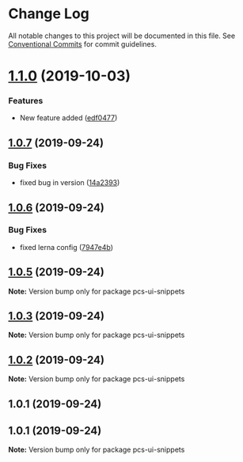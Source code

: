 # Change Log

All notable changes to this project will be documented in this file.
See [Conventional Commits](https://conventionalcommits.org) for commit guidelines.

# [1.1.0](https://github.com/mpvineesh/lerna/compare/pcs-ui-snippets@1.0.7...pcs-ui-snippets@1.1.0) (2019-10-03)


### Features

* New feature added ([edf0477](https://github.com/mpvineesh/lerna/commit/edf0477))





## [1.0.7](https://github.com/mpvineesh/lerna/compare/pcs-ui-snippets@1.0.6...pcs-ui-snippets@1.0.7) (2019-09-24)


### Bug Fixes

* fixed bug in version ([14a2393](https://github.com/mpvineesh/lerna/commit/14a2393))





## [1.0.6](https://github.com/mpvineesh/lerna/compare/pcs-ui-snippets@1.0.5...pcs-ui-snippets@1.0.6) (2019-09-24)


### Bug Fixes

* fixed lerna config ([7947e4b](https://github.com/mpvineesh/lerna/commit/7947e4b))





## [1.0.5](https://github.com/mpvineesh/lerna/compare/pcs-ui-snippets@1.0.4...pcs-ui-snippets@1.0.5) (2019-09-24)

**Note:** Version bump only for package pcs-ui-snippets





## [1.0.3](https://github.com/mpvineesh/lerna/compare/pcs-ui-snippets@1.0.2...pcs-ui-snippets@1.0.3) (2019-09-24)

**Note:** Version bump only for package pcs-ui-snippets





## [1.0.2](https://github.com/mpvineesh/lerna/compare/pcs-ui-snippets@1.0.1...pcs-ui-snippets@1.0.2) (2019-09-24)

**Note:** Version bump only for package pcs-ui-snippets





## 1.0.1 (2019-09-24)



## 1.0.1 (2019-09-24)

**Note:** Version bump only for package pcs-ui-snippets
